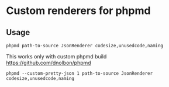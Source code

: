 # Custom renderers for phpmd

## Usage

```
phpmd path-to-source JsonRenderer codesize,unusedcode,naming
```

This works only with custom phpmd build <https://github.com/dnolbon/phpmd>

```
phpmd --custom-pretty-json 1 path-to-source JsonRenderer codesize,unusedcode,naming 
```

